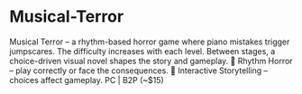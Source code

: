 # Musical-Terror
Musical Terror – a rhythm-based horror game where piano mistakes trigger jumpscares. The difficulty increases with each level. Between stages, a choice-driven visual novel shapes the story and gameplay.  🎵 Rhythm Horror – play correctly or face the consequences. 📖 Interactive Storytelling – choices affect gameplay.  PC | B2P (~$15)
